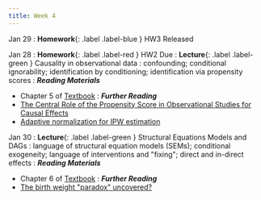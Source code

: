 ```yaml
---
title: Week 4
---
```


Jan 29
: **Homework**{: .label .label-blue } HW3 Released

Jan 28
: **Homework**{: .label .label-red } HW2 Due
: **Lecture**{: .label .label-green } Causality in observational data
: confounding; conditional ignorability; identification by conditioning; identification via propensity scores
: ***Reading Materials***
- Chapter 5 of [Textbook](https://causalml-book.org)
: ***Further Reading***
- [The Central Role of the Propensity Score in Observational Studies for Causal Effects](https://www.jstor.org/stable/2335942#metadata_info_tab_contents)
- [Adaptive normalization for IPW estimation](https://arxiv.org/abs/2106.07695)


Jan 30
: **Lecture**{: .label .label-green } Structural Equations Models and DAGs
: language of structural equation models (SEMs); conditional exogeneity; language of interventions and "fixing"; direct and in-direct effects
: ***Reading Materials***
- Chapter 6 of [Textbook](https://causalml-book.org)
: ***Further Reading***
- [The birth weight "paradox" uncovered?](https://pubmed.ncbi.nlm.nih.gov/16931543/)
